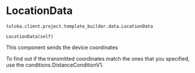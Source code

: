 # LocationData
`toloka.client.project.template_builder.data.LocationData`

```
LocationData(self)
```

This component sends the device coordinates


To find out if the transmitted coordinates match the ones that you specified, use the conditions.DistanceConditionV1.

